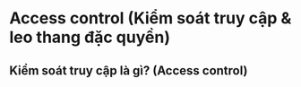 # Access control (Kiểm soát truy cập & leo thang đặc quyền)

## Kiểm soát truy cập là gì? (Access control)
